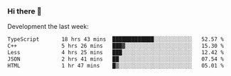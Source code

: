 ### Hi there 👋

Development the last week:
<!--START_SECTION:waka-->

```txt
TypeScript       18 hrs 43 mins  █████████████░░░░░░░░░░░░   52.57 %
C++              5 hrs 26 mins   ███▓░░░░░░░░░░░░░░░░░░░░░   15.30 %
Less             4 hrs 25 mins   ███░░░░░░░░░░░░░░░░░░░░░░   12.42 %
JSON             2 hrs 41 mins   ██░░░░░░░░░░░░░░░░░░░░░░░   07.54 %
HTML             1 hr 47 mins    █▒░░░░░░░░░░░░░░░░░░░░░░░   05.01 %
```

<!--END_SECTION:waka-->

<!--
**JASONPANGGO/jasonpanggo** is a ✨ _special_ ✨ repository because its `README.md` (this file) appears on your GitHub profile.

Here are some ideas to get you started:

- 🔭 I’m currently working on ...
- 🌱 I’m currently learning ...
- 👯 I’m looking to collaborate on ...
- 🤔 I’m looking for help with ...
- 💬 Ask me about ...
- 📫 How to reach me: ...
- 😄 Pronouns: ...
- ⚡ Fun fact: ...
-->
